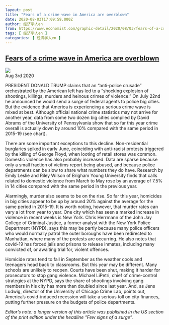```yaml
---
layout: post
title: "Fears of a crime wave in America are overblown"
date: 2020-08-03T17:09:59.000Z
author: 经济学人en
from: https://www.economist.com/graphic-detail/2020/08/03/fears-of-a-crime-wave-in-america-are-overblown
tags: [ 经济学人en ]
categories: [ 经济学人en ]
---
```

<!--1596474599000-->
[Fears of a crime wave in America are overblown](https://www.economist.com/graphic-detail/2020/08/03/fears-of-a-crime-wave-in-america-are-overblown)
------

<div>
<img src="https://images.weserv.nl/?url=www.economist.com/sites/default/files/20200808_WOC006.png"/><div></div><aside ><div ><time itemscope="" itemType="http://schema.org/DateTime" dateTime="2020-08-03T00:00:00Z" >Aug 3rd 2020</time><meta itemProp="author" content="The Economist"/></div></aside><p >PRESIDENT DONALD TRUMP claims that an “anti-police crusade” orchestrated by the American left has led to a “shocking explosion of shootings, killings, murders and heinous crimes of violence.” On July 22nd he announced he would send a surge of federal agents to police big cities. But the evidence that America is experiencing a serious crime wave is mixed at best. Although official national crime statistics may not arrive for another year, data from some two dozen big cities compiled by David Abrams of the University of Pennsylvania show that so far this year crime overall is actually down by around 10% compared with the same period in 2015-19 (see chart).</p><p >There are some important exceptions to this decline. Non-residential burglaries spiked in early June, coinciding with anti-racist protests triggered by the killing of George Floyd, when looting of retail stores was common. Domestic violence has also probably increased. Data are sparse because only a small fraction of victims report being abused, and because police departments can be slow to share what numbers they do have. Research by Emily Leslie and Riley Wilson of Brigham Young University finds that calls related to domestic violence from March to May rose by an average of 7.5% in 14 cities compared with the same period in the previous year.</p><div  id="gpt-ad-slot-1" data-test-id="Inline Ad"></div><p >Alarmingly, murder also seems to be on the rise. So far this year, homicides in big cities appear to be up by around 20% against the average for the same period in 2015-19. It is worth noting, however, that murder rates can vary a lot from year to year. One city which has seen a marked increase in violence in recent weeks is New York. Chris Herrmann of the John Jay College of Criminal Justice, a former analyst with the New York Police Department (NYPD), says this may be partly because many police officers who would normally patrol the outer boroughs have been redirected to Manhattan, where many of the protests are occurring. He also notes that covid-19 has forced jails and prisons to release inmates, including many convicted of, or awaiting trial for, violent offences.</p><p >Homicide rates tend to fall in September as the weather cools and teenagers head back to classrooms. But this year may be different. Many schools are unlikely to reopen. Courts have been shut, making it harder for prosecutors to stop gang violence. Michael LiPetri, chief of crime-control strategies at the NYPD, says the share of shootings involving gang members in his city has more than doubled since last year. And, as Jens Ludwig, director of the University of Chicago Crime Lab, points out, America’s covid-induced recession will take a serious toll on city finances, putting further pressure on the budgets of police departments.</p><p ><em>Editor’s note: a longer version of this article was published in the US section of the print edition under the headline “Few signs of a surge”.</em></p>
</div>
